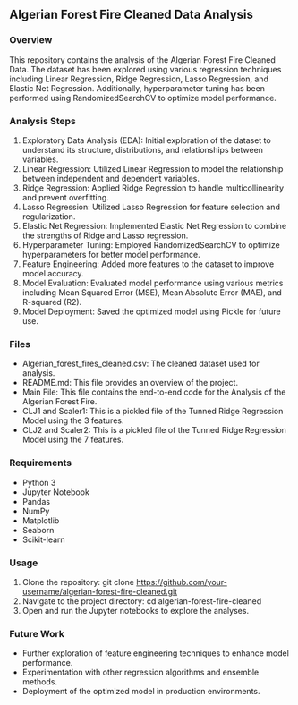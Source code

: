 ## Algerian Forest Fire Cleaned Data Analysis

### Overview
This repository contains the analysis of the Algerian Forest Fire Cleaned Data. The dataset has been explored using various regression techniques including Linear Regression, Ridge Regression, Lasso Regression, and Elastic Net Regression. Additionally, hyperparameter tuning has been performed using RandomizedSearchCV to optimize model performance.

### Analysis Steps
 1. Exploratory Data Analysis (EDA): Initial exploration of the dataset to understand its structure, distributions, and relationships between variables.
 2. Linear Regression: Utilized Linear Regression to model the relationship between independent and dependent variables.
 3. Ridge Regression: Applied Ridge Regression to handle multicollinearity and prevent overfitting.
 4. Lasso Regression: Utilized Lasso Regression for feature selection and regularization.
 5. Elastic Net Regression: Implemented Elastic Net Regression to combine the strengths of Ridge and Lasso regression.
 6. Hyperparameter Tuning: Employed RandomizedSearchCV to optimize hyperparameters for better model performance.
 7. Feature Engineering: Added more features to the dataset to improve model accuracy.
 8. Model Evaluation: Evaluated model performance using various metrics including Mean Squared Error (MSE), Mean Absolute Error (MAE), and R-squared (R2).
 9. Model Deployment: Saved the optimized model using Pickle for future use.

### Files
- Algerian_forest_fires_cleaned.csv: The cleaned dataset used for analysis.
- README.md: This file provides an overview of the project.
- Main File: This file contains the end-to-end code for the Analysis of the Algerian Forest Fire. 
- CLJ1 and Scaler1: This is a pickled file of the Tunned Ridge Regression Model using the 3 features. 
- CLJ2 and Scaler2: This is a pickled file of the Tunned Ridge Regression Model using the 7 features. 

### Requirements
- Python 3
- Jupyter Notebook
- Pandas
- NumPy
- Matplotlib
- Seaborn
- Scikit-learn

### Usage
 1. Clone the repository: git clone https://github.com/your-username/algerian-forest-fire-cleaned.git
 2. Navigate to the project directory: cd algerian-forest-fire-cleaned
 3. Open and run the Jupyter notebooks to explore the analyses.

### Future Work
- Further exploration of feature engineering techniques to enhance model performance.
- Experimentation with other regression algorithms and ensemble methods.
- Deployment of the optimized model in production environments.

